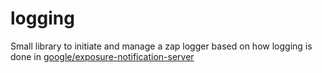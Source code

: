 # logging

Small library to initiate and manage a zap logger based on how logging is 
done in [google/exposure-notification-server](https://github.com/google/exposure-notifications-server)
